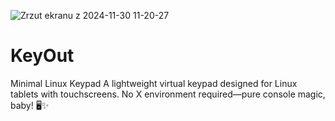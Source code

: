 
![Zrzut ekranu z 2024-11-30 11-20-27](https://github.com/user-attachments/assets/20c2636f-878e-48a3-87f6-7befdf29864e)

# KeyOut
Minimal Linux Keypad A lightweight virtual keypad designed for Linux tablets with touchscreens. No X environment required—pure console magic, baby! 🖥️✨
